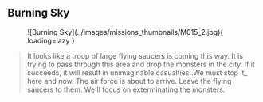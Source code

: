 ## Burning Sky

<figure markdown>
  ![Burning Sky](../images/missions_thumbnails/M015_2.jpg){ loading=lazy }
</figure>


> It looks like a troop of large flying saucers is coming this way. It is trying to pass through this area and drop the monsters in the city. If it succeeds, it will result in unimaginable casualties..We must stop it_ here and now. 
> The air force is about to arrive. Leave the flying saucers to them. We'll focus on exterminating the monsters.